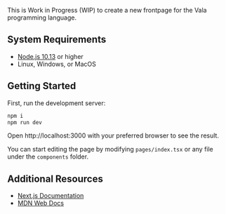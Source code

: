 This is Work in Progress (WIP) to create a new frontpage for the Vala programming language.

## System Requirements

- [Node.js 10.13](https://nodejs.org) or higher
- Linux, Windows, or MacOS

## Getting Started

First, run the development server:

```sh
npm i
npm run dev
```

Open http://localhost:3000 with your preferred browser to see the result.

You can start editing the page by modifying `pages/index.tsx` or any file under the `components` folder.

## Additional Resources

- [Next.js Documentation](https://nextjs.org/docs/getting-started)
- [MDN Web Docs](https://developer.mozilla.org/es/)
